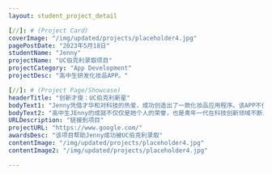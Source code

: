 ```yaml
---
layout: student_project_detail

[//]: # (Project Card)
coverImage: "/img/updated/projects/placeholder4.jpg"
pagePostDate: "2023年5月18日"
studentName: "Jenny"
projectName: "UC伯克利录取项目"
projectCategory: "App Development"
projectDesc: "高中生研发化妆品APP。"

[//]: # (Project Page/Showcase)
headerTitle: "创新才俊：UC伯克利新星"
bodyText1: "Jenny凭借才华和对科技的热爱，成功创造出了一款化妆品应用程序。该APP不仅汇集了化妆品的种类、功能和价格信息，而且通过智能算法推荐适合用户的产品，成为了化妆品购买者的必备工具。她成功地将科技与生活紧密结合，让化妆品消费者在享受技术带来便利的同时，也能更好地了解和选择适合自己的产品。她的这种创新意识和实践精神，为我们展示了新时代年轻人的无穷可能。"
bodyText2: "高中生JEnny的成就不仅仅是她个人的荣誉，也是青年一代在科技创新领域不断发展的证明。Jenny的经历告诉我们，只要有梦想和毅力，就能创造出属于自己的世界，为社会带来积极的影响。我们对Jenny的未来充满期待，相信她在UC伯克利的学习和生活中，将继续展现才华和魅力，成为新一代科技创新者的杰出代表。"
URLDescription: "链接到项目"
projectURL: "https://www.google.com/"
awardsDesc: "该项目帮助Jenny成功被UC伯克利录取"
contentImage: "/img/updated/projects/placeholder4.jpg"
contentImage2: "/img/updated/projects/placeholder4.jpg"

---
```

